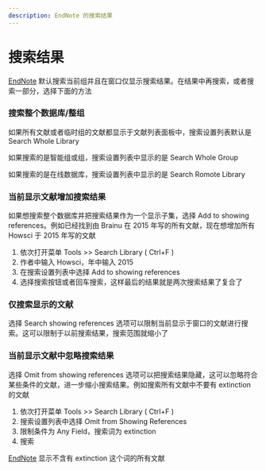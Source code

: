 ```yaml
---
description: EndNote 的搜索结果
---
```


# 搜索结果

[EndNote](http://www.howsci.com/tag/endnote/) 默认搜索当前组并且在窗口仅显示搜索结果。在结果中再搜索，或者搜索一部分，选择下面的方法

### 搜索整个数据库/整组

如果所有文献或者临时组的文献都显示于文献列表面板中，搜索设置列表默认是 Search Whole Library

如果搜索的是智能组或组，搜索设置列表中显示的是 Search Whole Group

如果搜索的是在线数据库，搜索设置列表中显示的是 Search Romote Library

### 当前显示文献增加搜索结果

如果想搜索整个数据库并把搜索结果作为一个显示子集，选择 Add to showing references。例如已经找到由 Brainu 在 2015 年写的所有文献，现在想增加所有 Howsci 于 2015 年写的文献

1. 依次打开菜单 Tools &gt;&gt; Search Library \( Ctrl+F \)
2. 作者中输入 Howsci，年中输入 2015
3. 在搜索设置列表中选择 Add to showing references
4. 选择搜索按钮或者回车搜索，这样最后的结果就是两次搜索结果了复合了

### 仅搜索显示的文献

选择 Search showing references 选项可以限制当前显示于窗口的文献进行搜索。这可以限制于以前搜索结果，搜索范围就缩小了

### 当前显示文献中忽略搜索结果

选择 Omit from showing references 选项可以把搜索结果隐藏，这可以忽略符合某些条件的文献，进一步缩小搜索结果。例如搜索所有文献中不要有 extinction 的文献

1. 依次打开菜单 Tools &gt;&gt; Search Library \( Ctrl+F \)
2. 搜索设置列表中选择 Omit from Showing References
3. 限制条件为 Any Field，搜索词为 extinction
4. 搜索

[EndNote](http://www.howsci.com/tag/endnote/) 显示不含有 extinction 这个词的所有文献

